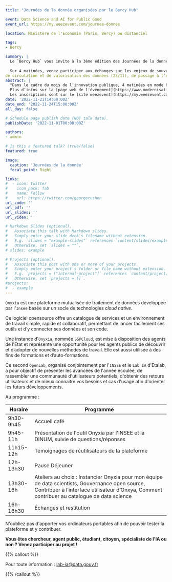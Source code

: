 ```yaml
---
title: "Journées de la donnée organisées par le Bercy Hub"

event: Data Science and AI for Public Good
event_url: https://my.weezevent.com/journee-donnee

location: Ministère de l'Economie (Paris, Bercy) ou distanciel

tags:
- Bercy

summary: |
  Le `Bercy Hub` vous invite à la 3ème édition des Journées de la donnée du 21/11 au 24/11 en présentiel à Bercy ou à distance.
  
  Sur 4 matinées, venez participer aux échanges sur les enjeux de souveraineté (21/11), d’éthique et de confiance (22/11),
de circulation et de valorisation des données (23/11), de passage à l’échelle (24/11).  
abstract: |
  "Dans le cadre du mois de l’innovation publique, 4 matinées en mode hybride sous la forme d’échanges sur les enjeux de souveraineté (21/11), d'éthique et de confiance (22/11), de circulation et de valorisation des données (23/11), de passage à l'échelle (24/11).
  Plus d’infos sur la [page web de l'événement](https://www.modernisation.gouv.fr/mois-de-linnovation-publique/les-journees-de-la-donnee).
  Les inscriptions sont sur le [site weezevent](https://my.weezevent.com/journee-donnee)"
date: '2022-11-21T14:00:00Z'
date_end: '2022-11-24T15:00:00Z'
all_day: false

# Schedule page publish date (NOT talk date).
publishDate: '2022-11-01T00:00:00Z'

authors:
- admin

# Is this a featured talk? (true/false)
featured: true

image:
  caption: 'Journées de la donnée'
  focal_point: Right

links:
#  - icon: twitter
#    icon_pack: fab
#    name: Follow
#    url: https://twitter.com/georgecushen
url_code: ''
url_pdf: ''
url_slides: ''
url_video: ''

# Markdown Slides (optional).
#   Associate this talk with Markdown slides.
#   Simply enter your slide deck's filename without extension.
#   E.g. `slides = "example-slides"` references `content/slides/example-slides.md`.
#   Otherwise, set `slides = ""`.
# slides: example

# Projects (optional).
#   Associate this post with one or more of your projects.
#   Simply enter your project's folder or file name without extension.
#   E.g. `projects = ["internal-project"]` references `content/project/deep-learning/index.md`.
#   Otherwise, set `projects = []`.
#projects:
#  - example
---
```


`Onyxia` est une plateforme mutualisée de traitement de données developpée par l'`Insee`
basée sur un socle de technologies _cloud native_.

Ce logiciel opensource offre un catalogue de services et un environnement de travail simple,
rapide et collaboratif, permettant de lancer facilement ses outils et d’y connecter ses données et son code.

Une instance d'`Onyxia`, nommée `SSPCloud`,
est mise à disposition des agents de l'Etat et représente une opportunité pour les agents publics
de découvrir et d’adopter de nouvelles méthodes de travail.
Elle est aussi utilisée à des fins de formations et d’auto-formations.

Ce second `OpenLab`, organisé conjointement par l'`INSEE` et le `Lab IA` d'Etalab,
a pour objectif de présenter les avancées de l'année écoulée, de rassembler une communauté d'utilisateurs potentiels,
d'obtenir des retours utilisateurs et de mieux connaitre vos besoins
et cas d'usage afin d'orienter les futurs développements.

Au programme :

| Horaire   |  Programme            |
|-----------|--------------|
| 9h30-9h45 | Accueil café |
| 9h45-11h  | Présentation de l'outil Onyxia par l'INSEE et la DINUM, suivie de questions/réponses |
| 11h15-12h | Témoignages de réutilisateurs de la plateforme |
| 12h-13h30 | Pause Déjeuner |
| 13h30-16h | Ateliers au choix : Instancier Onyxia pour mon équipe de data scientists, Gouvernance open source, Contribuer à l’interface utilisateur d’Onxya, Comment contribuer au catalogue de data science |
| 16h-16h30 | Échanges et restitution |

N'oubliez pas d'apporter vos ordinateurs portables afin de pouvoir tester la plateforme et y contribuer.


__Vous êtes chercheur, agent public, étudiant, citoyen, spécialiste de l'IA ou non ? Venez participer au projet !__

{{% callout %}}

Pour toute information : <lab-ia@data.gouv.fr>

{{% /callout %}}

